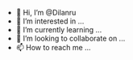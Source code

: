 - 👋 Hi, I’m @Dilanru
- 👀 I’m interested in ...
- 🌱 I’m currently learning ...
- 💞️ I’m looking to collaborate on ...
- 📫 How to reach me ...

<!---
Dilanru/Dilanru is a ✨ special ✨ repository because its `README.md` (this file) appears on your GitHub profile.
You can click the Preview link to take a look at your changes.
--->
